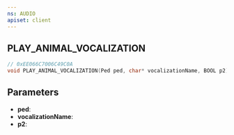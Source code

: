 ```yaml
---
ns: AUDIO
apiset: client
---
```

## PLAY_ANIMAL_VOCALIZATION

```c
// 0xEE066C7006C49C0A
void PLAY_ANIMAL_VOCALIZATION(Ped ped, char* vocalizationName, BOOL p2);
```


## Parameters
* **ped**:
* **vocalizationName**:
* **p2**: